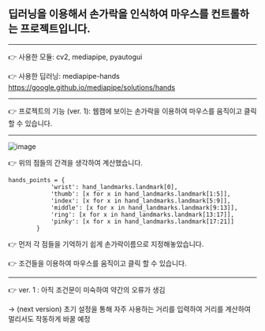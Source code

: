 ## 딥러닝을 이용해서 손가락을 인식하여 마우스를 컨트롤하는 프로젝트입니다.
---
👉 사용한 모듈: cv2, mediapipe, pyautogui

👉 사용한 딥러닝: mediapipe-hands https://google.github.io/mediapipe/solutions/hands

---
👉 프로젝트의 기능 (ver. 1): 웹캠에 보이는 손가락을 이용하여 마우스를 움직이고 클릭할 수 있습니다.

---

![image](https://user-images.githubusercontent.com/38881094/188765953-fc8d255c-48f7-43f4-bf5d-5cd18c0bca9a.png)

👉 위의 점들의 간격을 생각하여 계산했습니다.

```
hands_points = { 
            'wrist': hand_landmarks.landmark[0],
            'thumb': [x for x in hand_landmarks.landmark[1:5]],
            'index': [x for x in hand_landmarks.landmark[5:9]],
            'middle': [x for x in hand_landmarks.landmark[9:13]],
            'ring': [x for x in hand_landmarks.landmark[13:17]],
            'pinky': [x for x in hand_landmarks.landmark[17:21]]
        }
```

👉 먼저 각 점들을 기억하기 쉽게 손가락이름으로 지정해놓았습니다.

👉 조건들을 이용하여 마우스를 움직이고 클릭 할 수 있습니다.

---
👉 ver. 1 : 아직 조건문이 미숙하여 약간의 오류가 생김 

-> (next version) 초기 설정을 통해 자주 사용하는 거리를 입력하여 거리를 계산하여 멀리서도 작동하게 바꿀 예정
